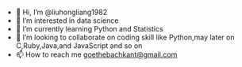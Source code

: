 - 👋 Hi, I’m @liuhongliang1982
- 👀 I’m interested in data science
- 🌱 I’m currently learning Python and Statistics
- 💞️ I’m looking to collaborate on coding skill like Python,may later on C,Ruby,Java,and JavaScript and so on
- 📫 How to reach me goethebachkant@gmail.com

<!---
liuhongliang1982/liuhongliang1982 is a ✨ special ✨ repository because its `README.md` (this file) appears on your GitHub profile.
You can click the Preview link to take a look at your changes.
--->

